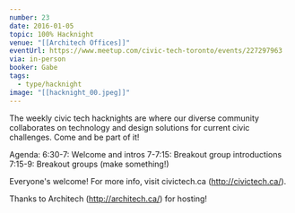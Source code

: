 ```yaml
---
number: 23
date: 2016-01-05
topic: 100% Hacknight
venue: "[[Architech Offices]]"
eventUrl: https://www.meetup.com/civic-tech-toronto/events/227297963
via: in-person
booker: Gabe
tags:
  - type/hacknight
image: "[[hacknight_00.jpeg]]"
---
```


The weekly civic tech hacknights are where our diverse community collaborates on technology and design solutions for current civic challenges. Come and be part of it!

Agenda:
6:30-7: Welcome and intros
7-7:15: Breakout group introductions
7:15-9: Breakout groups (make something!)

Everyone's welcome! For more info, visit civictech.ca (http://civictech.ca/).

Thanks to Architech (http://architech.ca/) for hosting!

